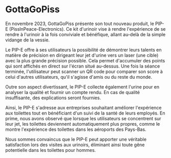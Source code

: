 # GottaGoPiss

En novembre 2023, GottaGoPiss présente son tout nouveau produit, le PIP-E (PissInPeace-Electronics). Ce kit d'urinoir vise à rendre l'expérience de se rendre à l'urinoir à la fois conviviale et bénéfique, allant au-delà de la simple vidange de la vessie.

Le PIP-E offre à ses utilisateurs la possibilité de démontrer leurs talents en matière de précision en dirigeant leur jet d'urine vers un laser (une cible) avec la plus grande précision possible. Cela permet d'accumuler des points qui sont affichés en direct sur l'écran situé au-dessus. Une fois la séance terminée, l'utilisateur peut scanner un QR code pour comparer son score à celui d'autres utilisateurs, qu'il s'agisse d'amis ou du reste du monde.

Outre son aspect divertissant, le PIP-E collecte également l'urine pour en analyser la qualité et fournir un compte rendu. En cas de qualité insuffisante, des explications seront fournies.

Ainsi, le PIP-E s'adresse aux entreprises souhaitant améliorer l'expérience aux toilettes tout en bénéficiant d'un suivi de la santé de leurs employés. En prime, nous avons observé que lorsque les utilisateurs se concentrent sur leur jet, les toilettes deviennent automatiquement plus propres, comme le montre l'expérience des toilettes dans les aéroports des Pays-Bas.

Nous sommes convaincus que le PIP-E peut apporter une véritable satisfaction lors des visites aux urinoirs, éliminant ainsi toute gêne potentielle dans les toilettes pour hommes.
